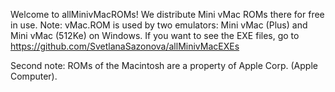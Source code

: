 Welcome to allMinivMacROMs!
We distribute Mini vMac ROMs there for free in use.
Note: vMac.ROM is used by two emulators: Mini vMac (Plus) and Mini vMac (512Ke) on Windows. If you want to see the EXE files, go to https://github.com/SvetlanaSazonova/allMinivMacEXEs

Second note: ROMs of the Macintosh are a property of Apple Corp. (Apple Computer).
